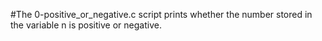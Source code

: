 #The 0-positive_or_negative.c script prints whether the number stored in the variable n is positive or negative.
